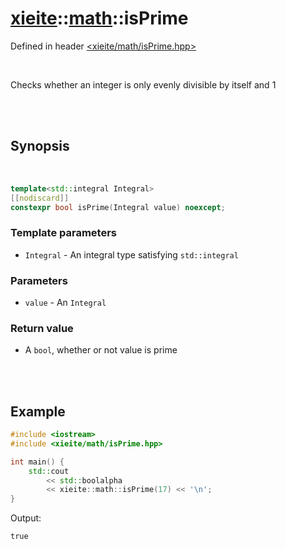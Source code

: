 # [xieite](../xieite.md)::[math](../math.md)::isPrime
Defined in header [<xieite/math/isPrime.hpp>](../../include/xieite/math/isPrime.hpp)

<br/>

Checks whether an integer is only evenly divisible by itself and 1

<br/><br/>

## Synopsis

<br/>

```cpp
template<std::integral Integral>
[[nodiscard]]
constexpr bool isPrime(Integral value) noexcept;
```
### Template parameters
- `Integral` - An integral type satisfying `std::integral`
### Parameters
- `value` - An `Integral`
### Return value
- A `bool`, whether or not value is prime

<br/><br/>

## Example
```cpp
#include <iostream>
#include <xieite/math/isPrime.hpp>

int main() {
	std::cout
		<< std::boolalpha
		<< xieite::math::isPrime(17) << '\n';
}
```
Output:
```
true
```
